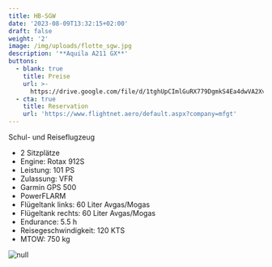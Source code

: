 ```yaml
---
title: HB-SGW
date: '2023-08-09T13:32:15+02:00'
draft: false
weight: '2'
image: /img/uploads/flotte_sgw.jpg
description: '**Aquila A211 GX**'
buttons:
  - blank: true
    title: Preise
    url: >-
      https://drive.google.com/file/d/1tghUpCImlGuRX779DgmkS4Ea4dwVA2Xv/view?usp=sharing
  - cta: true
    title: Reservation
    url: 'https://www.flightnet.aero/default.aspx?company=mfgt'
---
```

Schul- und Reiseflugzeug

* 2 Sitzplätze
* Engine: Rotax 912S
* Leistung: 101 PS
* Zulassung: VFR
* Garmin GPS 500
* PowerFLARM
* Flügeltank links: 60 Liter Avgas/Mogas
* Flügeltank rechts: 60 Liter Avgas/Mogas
* Endurance: 5.5 h
* Reisegeschwindigkeit: 120 KTS
* MTOW: 750 kg

![null](/img/uploads/flotte_cockpit_sgt-sgu.jpg)
